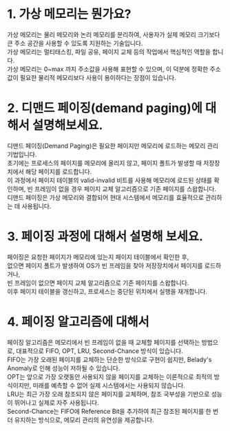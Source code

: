 # 1. 가상 메모리는 뭔가요?
  
가상 메모리는 물리 메모리와 논리 메모리를 분리하여, 사용자가 실제 메모리 크기보다 큰 주소 공간을 사용할 수 있도록 지원하는 기술입니다.  
가상 메모리는 멀티태스킹, 파일 공유, 페이지 교체 등의 작업에서 핵심적인 역할을 합니다.  
가상 메모리는 0~max 까지 주소값을 사용해 표현할 수 있으며, 이 덕분에 정확한 주소값이 필요한 물리적 메모리보다 사용이 용이하다는 장점이 있습니다.
  
  
# 2. 디맨드 페이징(demand paging)에 대해서 설명해보세요.
  
디맨드 페이징(Demand Paging)은 필요한 페이지만 메모리에 로드하는 메모리 관리 기법입니다.  
초기에는 프로세스의 페이지를 메모리에 올리지 않고, 페이지 폴트가 발생할 때 저장장치에서 해당 페이지를 로드합니다.  
이 과정에서 페이지 테이블의 valid-invalid 비트를 사용해 메모리에 로드된 상태를 확인하며, 빈 프레임이 없을 경우 페이지 교체 알고리즘으로 기존 페이지를 스왑합니다.  
디맨드 페이징은 가상 메모리와 결합되어 현대 시스템에서 메모리를 효율적으로 관리하는 데 사용됩니다.  
  
  
# 3. 페이징 과정에 대해서 설명해 보세요.

페이징은 요청한 페이지가 메모리에 있는지 페이지 테이블에서 확인한 후,  
없으면 페이지 폴트가 발생하여 OS가 빈 프레임을 찾아 저장장치에서 페이지를 로드하거나,  
빈 프레임이 없으면 페이지 교체 알고리즘으로 기존 페이지를 스왑합니다.   
이후 페이지 테이블을 갱신하고, 프로세스는 중단된 위치에서 실행을 재개합니다.  
  
  
# 4. 페이징 알고리즘에 대해서  
  
페이징 알고리즘은 메모리에서 빈 프레임이 없을 때 교체할 페이지를 선택하는 방법으로, 대표적으로 FIFO, OPT, LRU, Second-Chance 방식이 있습니다.  
FIFO는 가장 오래된 페이지를 교체하는 단순한 방식으로 구현이 쉽지만, Belady's Anomaly로 인해 성능이 저하될 수 있습니다.  
OPT는 앞으로 가장 오랫동안 사용되지 않을 페이지를 교체하는 이론적으로 최적의 방식이지만, 미래를 예측할 수 없어 실제 시스템에서는 사용되지 않습니다.  
LRU는 최근 가장 오래 참조되지 않은 페이지를 교체하며, 참조 국부성을 기반으로 성능이 뛰어나고 실제로 자주 사용됩니다.  
Second-Chance는 FIFO에 Reference Bit을 추가하여 최근 참조된 페이지를 한 번 더 유지하는 방식으로, 메모리 관리의 유연성을 제공합니다.
